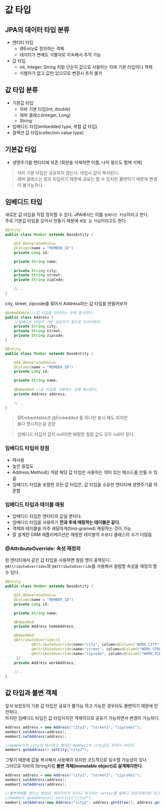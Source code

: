 # 값 타입

## JPA의 데이터 타입 분류
* 엔티티 타입  
  * @Enity로 정의하는 객체
  * 데이터가 변해도 식별자로 지속해서 추적 가능
* 값 타입
  * int, Integer, String 처럼 단순히 값으로 사용하는 자바 기본 타입이나 객체
  * 식별자가 없고 값만 있으므로 변경시 추적 불가
  
## 값 타입 분류
* 기본값 타입
  * 자바 기본 타입(int, double)
  * 래퍼 클래스(Integer, Long)
  * String
* 임베디드 타입(embedded type, 복합 값 타입)
* 컬렉션 값 타입(collection value type)

## 기본값 타입
* 생명주기를 엔티티에 의존 (회원을 삭제하면 이름, 나이 필드도 함께 삭제)
> 자바 기본 타입은 공유되지 않는다. 대입시 값이 복사된다.  
래퍼 클래스는 참조 타입이기 때문에 공유는 할 수 있지만 불변이기 때문에 변경이 불가능하다.  

## 임베디드 타입
새로운 값 타입을 직접 정의할 수 있다. JPA에서는 이를 `임베디드 타입`이라고 한다.  
주로 기본값 타입을 모아서 만들기 때문에 `복합 값 타입`이라고도 한다.  
```java
@Entity
public class Member extends BaseEntity {

    @Id @GeneratedValue
    @Column(name = "MEMBER_ID")
    private Long id;

    private String name;
    
    private String city;
    private String street;
    private String zipCode;
    
    //..
}
```
city, street, zipcode를 묶어서 Address라는 값 타입을 만들어보자
```java
@Embeddable //값 타입을 정의하는 곳에 표시한다.
public class Address {
    //임베디드 타입은 기본 생성자가 필수로 있어야한다.
    private String city;
    private String street;
    private String zipcode;
}
```
```java
@Entity
public class Member extends BaseEntity {

    @Id @GeneratedValue
    @Column(name = "MEMBER_ID")
    private Long id;

    private String name;
    
    @Embedded //값 타입을 사용하는 곳에 표시한다.
    private Address address;
    
    //..
}
```
> @Embeddable과 @Embedded 중 하나만 표시 해도 되지만  
둘다 명시하는걸 권장  

> 임베디드 타입의 값이 null이면 매핑한 컬럼 값도 모두 null이 된다.  

### 임베디드 타입의 장점
* 재사용  
* 높은 응집도  
* Address.Method() 처럼 해당 값 타입만 사용하는 의미 있는 메소드를 만들 수 있음  
* 임베디드 타입을 포함한 모든 값 타입은, 값 타입을 소유한 엔티티에 생명주기를 의존함  

### 임베디드 타입과 테이블 매핑
* 임베디드 타입은 엔티티의 값일 뿐이다.
* 임베디드 타입을 사용하기 **전과 후에 매핑하는 테이블은 같다.**
* 객체와 테이블을 아주 세밀하게(find-grained) 매핑하는 것이 가능  
* 잘 설계한 ORM 애플리케이션은 매핑한 테이블의 수보다 클래스의 수가 더많음  

### @AttributeOverride: 속성 재정의
한 엔티티에서 같은 값 타입을 사용하면 컬럼 명이 중복된다.  
`@AttributeOverrides`와 `@AttributeOverride`를 사용해서 컬럼명 속성을 재정의 할 수 있다.  
```java
@Entity
public class Member extends BaseEntity {

    @Id @GeneratedValue
    @Column(name = "MEMBER_ID")
    private Long id;

    private String name;

    @Embedded
    private Address homeAddress;

    @Embedded
    @AttributeOverrides({
            @AttributeOverride(name="city", column=@Column("WORK_CITY")),
            @AttributeOverride(name="street", column=@Column("WORK_STREET")),
            @AttributeOverride(name="zipcode", column=@Column("WORK_ZIPCODE"))
     })
    private Address workAddress;
    
    //..
}
```

## 값 타입과 불변 객체
앞서 보았듯이 기본 값 타입은 공유가 불가능 하고 가능한 경우라도 불변이기 때문에 안전하다.  
하지만 임베디드 타입은 값 타입이지만 객체이므로 공유가 가능하면서 변경이 가능하다.  
```java
Address address = new Address("city1", "street1", "zipcode1");
member1.setAddress(address);
member2.setAddress(address);

//member1의 city만 바꾸려고 했지만 member2의 city값도 바뀌어 버린다.
member1.getAddress().setCity("city2");
```
그렇기 때문에 값을 복사해서 사용해야 되지만 코드적으로 실수할 가능성이 있다.  
그러므로 자바의 String처럼 **불변 객체(immutable object)로 설계해야한다.**
```java
Address address = new Address("city1", "street1", "zipcode1");
member1.setAddress(address);
member2.setAddress(address);

//불변객체를 만드는 방법은 여러가지가 있으나 여기서는 setter를 없애고 생성자에서만 초기화 할 수 있도록 했다.
//member1.getAddress().setCity("city2");  
member1.setAddress(new Address("city2", address.getStree(), address.getZipcode()));
```
